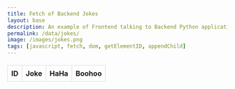```yaml
---
title: Fetch of Backend Jokes
layout: base
description: An example of Frontend talking to Backend Python application serving jokes.  This example provides the ability to react to the Joke (haha or boohoo).
permalink: /data/jokes/
image: /images/jokes.png
tags: [javascript, fetch, dom, getElementID, appendChild]
---
```

<html>
<head>
  <style>
    /* Style for the table */
    table {
      width: 100%;
      border-collapse: collapse;
      margin: 20px 0;
    }

    table th {
      background-color: #f2f2f2;
      font-weight: bold;
    }

    table th, table td {
      border: 1px solid #ddd;
      padding: 8px;
      text-align: left;
    }
  </style>
</head>
<body>
  <!-- HTML table for displaying data -->
  <table>
    <thead>
      <tr>
        <th>ID</th>
        <th>Joke</th>
        <th>HaHa</th>
        <th>Boohoo</th>
      </tr>
    </thead>
    <tbody id="result">
      <!-- Data will be populated here -->
    </tbody>
  </table>

  <script>
    // Fetch data from the API
    const apiUrl = "https://awsrags-flask.stu.nighthawkcodingsociety.com/api/jokes/";

    fetch(apiUrl)
      .then(response => {
        if (!response.ok) {
          throw new Error('Network response was not ok');
        }
        return response.json();
      })
      .then(data => {
        const resultContainer = document.getElementById("result");

        data.forEach(joke => {
          const row = document.createElement("tr");
          row.innerHTML = `
            <td>${joke.id}</td>
            <td>${joke.joke}</td>
            <td>${joke.haha}</td>
            <td>${joke.boohoo}</td>
          `;
          resultContainer.appendChild(row);
        });
      })
      .catch(error => {
        console.error("Error fetching data:", error);
      });
  </script>
</body>
</html>

